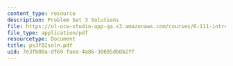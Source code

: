 ```yaml
---
content_type: resource
description: Problem Set 3 Solutions
file: https://ol-ocw-studio-app-qa.s3.amazonaws.com/courses/6-111-introductory-digital-systems-laboratory-fall-2002/7e3fb00adf69faea4a8630095db0b2ff_ps3f02soln.pdf
file_type: application/pdf
resourcetype: Document
title: ps3f02soln.pdf
uid: 7e3fb00a-df69-faea-4a86-30095db0b2ff
---
```

